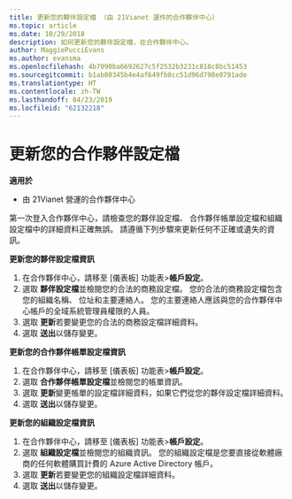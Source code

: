 ```yaml
---
title: 更新您的夥伴設定檔 （由 21Vianet 運作的合作夥伴中心）
ms.topic: article
ms.date: 10/29/2018
description: 如何更新您的夥伴設定檔，在合作夥伴中心。
author: MaggiePucciEvans
ms.author: evansma
ms.openlocfilehash: 4b7090ba6692627c5f2532b3231c818c8bc51453
ms.sourcegitcommit: b1ab80345b4e4af649fb8cc51d96d798e0791ade
ms.translationtype: HT
ms.contentlocale: zh-TW
ms.lasthandoff: 04/23/2019
ms.locfileid: "62132218"
---
```

# <a name="update-your-partner-profile"></a>更新您的合作夥伴設定檔


**適用於**

-   由 21Vianet 營運的合作夥伴中心


第一次登入合作夥伴中心，請檢查您的夥伴設定檔、 合作夥伴帳單設定檔和組織設定檔中的詳細資料正確無誤。 請遵循下列步驟來更新任何不正確或遺失的資訊。

**更新您的夥伴設定檔資訊**

1. 在合作夥伴中心，請移至 [儀表板] 功能表&gt;**帳戶設定**。
2. 選取 **夥伴設定檔**並檢閱您的合法的商務設定檔。 您的合法的商務設定檔包含您的組織名稱、 位址和主要連絡人。 您的主要連絡人應該與您的合作夥伴中心帳戶的全域系統管理員權限的人員。 
3. 選取 **更新**若要變更您的合法的商務設定檔詳細資料。  
4. 選取 **送出**以儲存變更。

**更新您的合作夥伴帳單設定檔資訊**

1. 在合作夥伴中心，請移至 [儀表板] 功能表&gt;**帳戶設定**。
2. 選取 **合作夥伴帳單設定檔**並檢閱您的帳單資訊。 
3. 選取 **更新**變更帳單的設定檔詳細資料，如果它們從您的夥伴設定檔詳細資料。
4. 選取 **送出**以儲存變更。

**更新您的組織設定檔資訊**

1. 在合作夥伴中心，請移至 [儀表板] 功能表&gt;**帳戶設定**。
2. 選取 **組織設定檔**並檢閱您的組織資訊。 您的組織設定檔是您要直接從軟體廠商的任何軟體購買計費的 Azure Active Directory 帳戶。
3. 選取 **更新**若要變更您的組織設定檔詳細資料。
4. 選取 **送出**以儲存變更。

